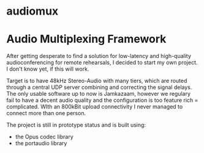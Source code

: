 # audiomux
Audio Multiplexing Framework
============================

After getting desperate to find a solution for low-latency and high-quality audioconferencing for remote rehearsals, I decided to start my own project. I don't know yet, if this will work.

Target is to have 48kHz Stereo-Audio with many tiers, which are routed through a central UDP server combining and correcting the signal delays. 
The only usable software up to now is Jamkazaam, however we regulary fail to have a decent audio quality and the configuration is too feature rich = complicated.
WIth an 800kBit upload connectivity I never managed to connect more than one person. 


The project is still in prototype status and is built using:
* the Opus codec library
* the portaudio library


